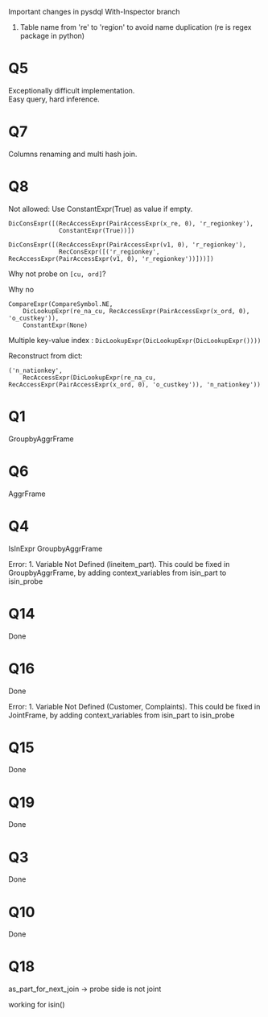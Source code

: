 Important changes in pysdql With-Inspector branch
1. Table name from 're' to 'region' to avoid name duplication (re is regex package in python)

# Q5
Exceptionally difficult implementation.  
Easy query, hard inference.

# Q7
Columns renaming and multi hash join.

# Q8
Not allowed: Use ConstantExpr(True) as value if empty.
```
DicConsExpr([(RecAccessExpr(PairAccessExpr(x_re, 0), 'r_regionkey'), 
              ConstantExpr(True))])
```

```
DicConsExpr([(RecAccessExpr(PairAccessExpr(v1, 0), 'r_regionkey'), 
              RecConsExpr([('r_regionkey', RecAccessExpr(PairAccessExpr(v1, 0), 'r_regionkey'))]))])
```

Why not probe on `[cu, ord]`?

Why no 
```
CompareExpr(CompareSymbol.NE, 
    DicLookupExpr(re_na_cu, RecAccessExpr(PairAccessExpr(x_ord, 0), 'o_custkey')), 
    ConstantExpr(None)
```

Multiple key-value index : `DicLookupExpr(DicLookupExpr(DicLookupExpr())))`

Reconstruct from dict: 

```
('n_nationkey', 
    RecAccessExpr(DicLookupExpr(re_na_cu, RecAccessExpr(PairAccessExpr(x_ord, 0), 'o_custkey')), 'n_nationkey'))
```

# Q1
GroupbyAggrFrame

# Q6
AggrFrame

# Q4
IsInExpr
GroupbyAggrFrame

Error: 
    1. Variable Not Defined (lineitem_part). 
        This could be fixed in GroupbyAggrFrame, by adding context_variables from isin_part to isin_probe

# Q14

Done

# Q16

Done

Error: 
    1. Variable Not Defined (Customer, Complaints). 
        This could be fixed in JointFrame, by adding context_variables from isin_part to isin_probe

# Q15

Done

# Q19

Done

# Q3

Done

# Q10

Done

# Q18

as_part_for_next_join -> probe side is not joint 

working for isin()


